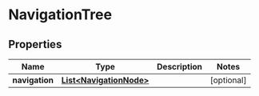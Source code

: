 

# NavigationTree

## Properties

Name | Type | Description | Notes
------------ | ------------- | ------------- | -------------
**navigation** | [**List&lt;NavigationNode&gt;**](NavigationNode.md) |  |  [optional]




